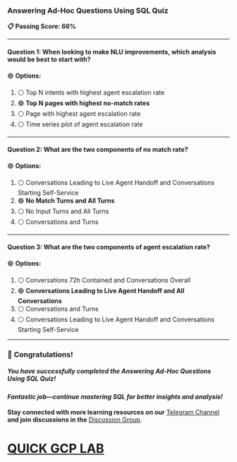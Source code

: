 ### **Answering Ad-Hoc Questions Using SQL Quiz**  

**📋 Passing Score: 66%**  

---

#### **Question 1:** When looking to make NLU improvements, which analysis would be best to start with?  

🟢 **Options:**  
1. ⚪ Top N intents with highest agent escalation rate  
2. 🟢 **Top N pages with highest no-match rates**  
3. ⚪ Page with highest agent escalation rate  
4. ⚪ Time series plot of agent escalation rate  

---  

#### **Question 2:** What are the two components of no match rate?  

🟢 **Options:**  
1. ⚪ Conversations Leading to Live Agent Handoff and Conversations Starting Self-Service  
2. 🟢 **No Match Turns and All Turns**  
3. ⚪ No Input Turns and All Turns  
4. ⚪ Conversations and Turns  

---  

#### **Question 3:** What are the two components of agent escalation rate?  

🟢 **Options:**  
1. ⚪ Conversations 72h Contained and Conversations Overall  
2. 🟢 **Conversations Leading to Live Agent Handoff and All Conversations**  
3. ⚪ Conversations and Turns  
4. ⚪ Conversations Leading to Live Agent Handoff and Conversations Starting Self-Service  

---

### 🎉 **Congratulations!**  
##### *You have successfully completed the Answering Ad-Hoc Questions Using SQL Quiz!*  

#### *Fantastic job—continue mastering SQL for better insights and analysis!*  

**Stay connected with more learning resources on our** [Telegram Channel](https://t.me/quickgcplab) **and join discussions in the** [Discussion Group](https://t.me/quickgcplabchats).  

# [QUICK GCP LAB](https://www.youtube.com/@quickgcplab)  